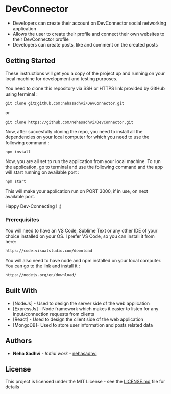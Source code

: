 # DevConnector

<ul>
  <li>Developers can create their account on DevConnector social networking application </li>
  <li>Allows the user to create their profile and connect their own websites to their DevConnector profile</li>
  <li>Developers can create posts, like and comment on the created posts</li>
</ul>

## Getting Started

These instructions will get you a copy of the project up and running on your local machine for development and testing purposes. 

You need to clone this repository via SSH or HTTPS link provided by GitHub using terminal :
```
git clone git@github.com:nehasadhvi/DevConnector.git
```
or
```
git clone https://github.com/nehasadhvi/DevConnector.git
```

Now, after succesfully cloning the repo, you need to install all the dependencies on your local computer for which you need to use the following command :
```
npm install
```

Now, you are all set to run the application from your local machine. To run the application, go to terminal and use the following command and the app will start running on available port :
```
npm start
```

This will make your application run on PORT 3000, if in use, on next available port.

Happy Dev-Connecting ! ;)

### Prerequisites

You will need to have an VS Code, Sublime Text or any other IDE of your choice installed on your OS. I prefer VS Code, so you can install it from here:
```
https://code.visualstudio.com/download
```

You will also need to have node and npm installed on your local computer. You can go to the link and install it : 
```
https://nodejs.org/en/download/
```

## Built With

* [NodeJs] - Used to design the server side of the web application
* [ExpressJs] - Node framework which makes it easier to listen for any input/connection requests from clients
* [React] - Used to design the client side of the web application
* [MongoDB]- Used to store user information and posts related data

## Authors

* **Neha Sadhvi** - *Initial work* - [nehasadhvi](https://github.com/nehasadhvi)

## License

This project is licensed under the MIT License - see the [LICENSE.md](LICENSE.md) file for details

